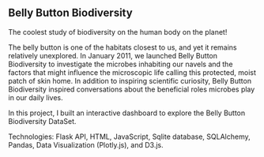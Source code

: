 
## Belly Button Biodiversity

The coolest study of biodiversity on the human body on the planet!

The belly button is one of the habitats closest to us, and yet it remains relatively unexplored. In January 2011, we launched Belly Button Biodiversity to investigate the microbes inhabiting our navels and the factors that might influence the microscopic life calling this protected, moist patch of skin home. In addition to inspiring scientific curiosity, Belly Button Biodiversity inspired conversations about the beneficial roles microbes play in our daily lives.

In this project, I built an interactive dashboard to explore the Belly Button Biodiversity DataSet.

Technologies: Flask API, HTML, JavaScript, Sqlite database, SQLAlchemy, Pandas, Data Visualization (Plotly.js), and D3.js.
